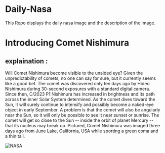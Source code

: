 # Daily-Nasa

This Repo displays the daily nasa image and the description of the image.

<!--NASA-->
# Introducing Comet Nishimura
## explaination :

Will Comet Nishimura become visible to the unaided eye? Given the unpredictability of comets, no one can say for sure, but it currently seems like a good bet.  The comet was discovered only ten days ago by Hideo Nishimura during 30-second exposures with a standard digital camera.  Since then, C/2023 P1 Nishimura has increased in brightness and its path across the inner Solar System determined.  As the comet dives toward the Sun, it will surely continue to intensify and possibly become a naked-eye object in early September.  A problem is that the comet will also be angularly near the Sun, so it will only be possible to see it near sunset or sunrise.  The comet will get so close to the Sun -- inside the orbit of planet Mercury -- that its nucleus may break up. Pictured, Comet Nishimura was imaged three days ago from June Lake, California, USA while sporting a green coma and a thin tail.

![NASA](https://apod.nasa.gov/apod/image/2308/CometNishimura_Bartlett_1080.jpg)
<!--/NASA-->